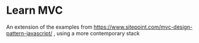 # Learn MVC

An extension of the examples from https://www.sitepoint.com/mvc-design-pattern-javascript/ , using a more contemporary stack